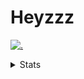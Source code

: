 # Heyzzz  

[![.](https://skillicons.dev/icons?i=ts,nextjs,nestjs,mongodb)](https://skillicons.dev)  

<details>
<summary>Stats</summary
<!--START_SECTION:waka-->

```txt
TypeScript         10 hrs 1 min    █████████████████▒░░░░░░░   69.39 %
CSS                2 hrs 13 mins   ████░░░░░░░░░░░░░░░░░░░░░   15.38 %
JSON               1 hr 32 mins    ██▓░░░░░░░░░░░░░░░░░░░░░░   10.64 %
SSH Config         12 mins         ▒░░░░░░░░░░░░░░░░░░░░░░░░   01.47 %
WiX Installer      11 mins         ▒░░░░░░░░░░░░░░░░░░░░░░░░   01.29 %
```

<!--END_SECTION:waka-->
</details>
